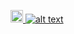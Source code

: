 [
  <img
    src="https://image.flaticon.com/icons/svg/1384/1384019.svg"
    width="20"
  />
](https://www.reddit.com/user/draemonn)
[![alt text][2.1]][2]

[2.1]: http://i.imgur.com/0o48UoR.png (github)

[2]: http://www.github.com/mohitkyadav
